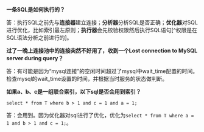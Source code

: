 **一条SQL是如何执行的？**

答：执行SQL之前先与**连接器**建立连接；**分析器**分析SQL是否正确；**优化器**对SQL进行优化，比如索引最左原则；**执行器**会先校验权限然后执行SQL语句[^权限是在SQL语法分析之前进行的]。



**过了一晚上连接池中的连接突然不好用了，收到一个Lost connection to MySQL server during query？**

答：有可能是因为“mysql连接”的空闲时间超过了mysql中wait_time配置的时间。检查mysql的wait_time设置的时间，并根据当时服务的状态做判断。



**如果a、b、c是一组联合索引，以下sql是否会用到索引？**

`select * from T where b > 1 and c = 1 and a = 1; `

答：会用到。因为优化器对sql进行了优化，优化为`select * from T where a = 1 and b > 1 and c = 1;`。



